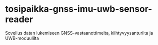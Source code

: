 # tosipaikka-gnss-imu-uwb-sensor-reader
Sovellus datan lukemiseen GNSS-vastaanottimelta, kiihtyvyysanturilta ja UWB-moduulilta
